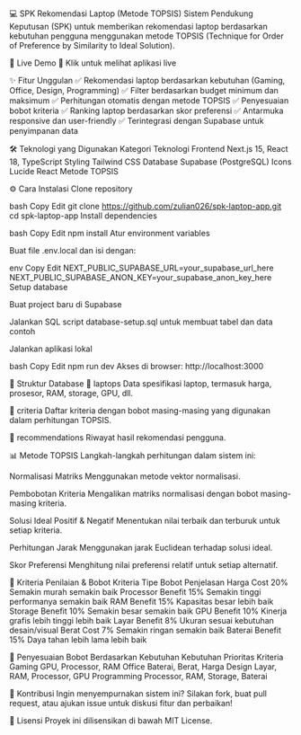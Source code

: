 💻 SPK Rekomendasi Laptop (Metode TOPSIS)
Sistem Pendukung Keputusan (SPK) untuk memberikan rekomendasi laptop berdasarkan kebutuhan pengguna menggunakan metode TOPSIS (Technique for Order of Preference by Similarity to Ideal Solution).

🚀 Live Demo
🔗 Klik untuk melihat aplikasi live

✨ Fitur Unggulan
✅ Rekomendasi laptop berdasarkan kebutuhan (Gaming, Office, Design, Programming)
✅ Filter berdasarkan budget minimum dan maksimum
✅ Perhitungan otomatis dengan metode TOPSIS
✅ Penyesuaian bobot kriteria
✅ Ranking laptop berdasarkan skor preferensi
✅ Antarmuka responsive dan user-friendly
✅ Terintegrasi dengan Supabase untuk penyimpanan data

🛠️ Teknologi yang Digunakan
Kategori	Teknologi
Frontend	Next.js 15, React 18, TypeScript
Styling	Tailwind CSS
Database	Supabase (PostgreSQL)
Icons	Lucide React
Metode	TOPSIS

⚙️ Cara Instalasi
Clone repository

bash
Copy
Edit
git clone https://github.com/zulian026/spk-laptop-app.git
cd spk-laptop-app
Install dependencies

bash
Copy
Edit
npm install
Atur environment variables

Buat file .env.local dan isi dengan:

env
Copy
Edit
NEXT_PUBLIC_SUPABASE_URL=your_supabase_url_here
NEXT_PUBLIC_SUPABASE_ANON_KEY=your_supabase_anon_key_here
Setup database

Buat project baru di Supabase

Jalankan SQL script database-setup.sql untuk membuat tabel dan data contoh

Jalankan aplikasi lokal

bash
Copy
Edit
npm run dev
Akses di browser: http://localhost:3000

🧱 Struktur Database
📁 laptops
Data spesifikasi laptop, termasuk harga, prosesor, RAM, storage, GPU, dll.

📁 criteria
Daftar kriteria dengan bobot masing-masing yang digunakan dalam perhitungan TOPSIS.

📁 recommendations
Riwayat hasil rekomendasi pengguna.

📊 Metode TOPSIS
Langkah-langkah perhitungan dalam sistem ini:

Normalisasi Matriks
Menggunakan metode vektor normalisasi.

Pembobotan Kriteria
Mengalikan matriks normalisasi dengan bobot masing-masing kriteria.

Solusi Ideal Positif & Negatif
Menentukan nilai terbaik dan terburuk untuk setiap kriteria.

Perhitungan Jarak
Menggunakan jarak Euclidean terhadap solusi ideal.

Skor Preferensi
Menghitung nilai preferensi relatif untuk setiap alternatif.

🧮 Kriteria Penilaian & Bobot
Kriteria	Tipe	Bobot	Penjelasan
Harga	Cost	20%	Semakin murah semakin baik
Processor	Benefit	15%	Semakin tinggi performanya semakin baik
RAM	Benefit	15%	Kapasitas besar lebih baik
Storage	Benefit	10%	Semakin besar semakin baik
GPU	Benefit	10%	Kinerja grafis lebih tinggi lebih baik
Layar	Benefit	8%	Ukuran sesuai kebutuhan desain/visual
Berat	Cost	7%	Semakin ringan semakin baik
Baterai	Benefit	15%	Daya tahan lebih lama lebih baik

🎯 Penyesuaian Bobot Berdasarkan Kebutuhan
Kebutuhan	Prioritas Kriteria
Gaming	GPU, Processor, RAM
Office	Baterai, Berat, Harga
Design	Layar, RAM, Processor, GPU
Programming	Processor, RAM, Storage, Baterai

🤝 Kontribusi
Ingin menyempurnakan sistem ini?
Silakan fork, buat pull request, atau ajukan issue untuk diskusi fitur dan perbaikan!

📄 Lisensi
Proyek ini dilisensikan di bawah MIT License.